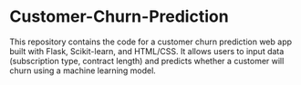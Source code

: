 # Customer-Churn-Prediction
This repository contains the code for a customer churn prediction web app built with Flask, Scikit-learn, and HTML/CSS. It allows users to input data (subscription type, contract length) and predicts whether a customer will churn using a machine learning model.

